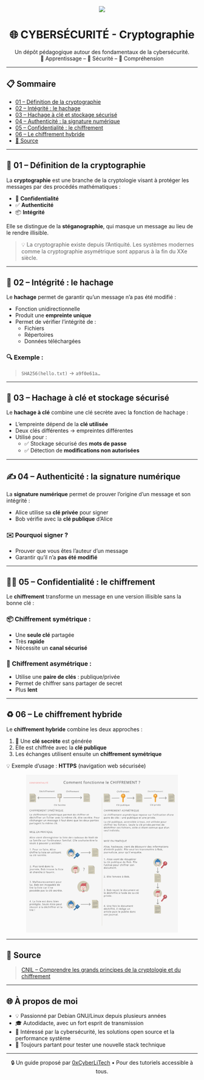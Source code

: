 <p align="center">
  <img src="https://avatars.githubusercontent.com/u/167217017?s=400&u=d983b9423c4eb8cdb9bfe8b14f505be5c894d6bc&v=4" width="150" />
</p>

<h1 align="center">🌐 CYBERSÉCURITÉ - Cryptographie</h1>

<p align="center">
  Un dépôt pédagogique autour des fondamentaux de la cybersécurité.<br>
  📘 Apprentissage – 🔐 Sécurité – 🧠 Compréhension
</p>

---

## 📋 Sommaire

- [01 – Définition de la cryptographie](#01--définition-de-la-cryptographie)
- [02 – Intégrité : le hachage](#02--intégrité--le-hachage)
- [03 – Hachage à clé et stockage sécurisé](#03--hachage-à-clé-et-stockage-sécurisé)
- [04 – Authenticité : la signature numérique](#04--authenticité--la-signature-numérique)
- [05 – Confidentialité : le chiffrement](#05--confidentialité--le-chiffrement)
- [06 – Le chiffrement hybride](#06--le-chiffrement-hybride)
- [🔗 Source](#-source)

---

## 🔎 01 – Définition de la cryptographie

La **cryptographie** est une branche de la cryptologie visant à protéger les messages par des procédés mathématiques :

- 🔐 **Confidentialité**
- ✅ **Authenticité**
- 📦 **Intégrité**

Elle se distingue de la **stéganographie**, qui masque un message au lieu de le rendre illisible.

> 💡 La cryptographie existe depuis l’Antiquité. Les systèmes modernes comme la cryptographie asymétrique sont apparus à la fin du XXe siècle.

---

## 🧱 02 – Intégrité : le hachage

Le **hachage** permet de garantir qu’un message n’a pas été modifié :

- Fonction unidirectionnelle
- Produit une **empreinte unique**
- Permet de vérifier l’intégrité de :
  - Fichiers
  - Répertoires
  - Données téléchargées

### 🔍 Exemple :
> `SHA256(hello.txt)` → `a9f0e61a…`

---

## 🔑 03 – Hachage à clé et stockage sécurisé

Le **hachage à clé** combine une clé secrète avec la fonction de hachage :

- L’empreinte dépend de la **clé utilisée**
- Deux clés différentes → empreintes différentes
- Utilisé pour :
  - ✅ Stockage sécurisé des **mots de passe**
  - ✅ Détection de **modifications non autorisées**

---

## ✍️ 04 – Authenticité : la signature numérique

La **signature numérique** permet de prouver l’origine d’un message et son intégrité :

- Alice utilise sa **clé privée** pour signer
- Bob vérifie avec la **clé publique** d’Alice

### ✉️ Pourquoi signer ?
- Prouver que vous êtes l’auteur d’un message
- Garantir qu’il n’a **pas été modifié**

---

## 🕵️‍♂️ 05 – Confidentialité : le chiffrement

Le **chiffrement** transforme un message en une version illisible sans la bonne clé :

### 📦 Chiffrement symétrique :
- Une **seule clé** partagée
- Très **rapide**
- Nécessite un **canal sécurisé**

### 🔐 Chiffrement asymétrique :
- Utilise une **paire de clés** : publique/privée
- Permet de chiffrer sans partager de secret
- Plus **lent**

---

## ♻️ 06 – Le chiffrement hybride

Le **chiffrement hybride** combine les deux approches :

1. 🔑 Une **clé secrète** est générée
2. Elle est chiffrée avec la **clé publique**
3. Les échanges utilisent ensuite un **chiffrement symétrique**

💡 Exemple d’usage : **HTTPS** (navigation web sécurisée)

<p align="center">
  <img src="./images/confidentialite-01.png" alt="Confidentialité numérique" width="400">
</p>

---

## 🔗 Source

> [CNIL – Comprendre les grands principes de la cryptologie et du chiffrement](https://www.cnil.fr/fr/comprendre-les-grands-principes-de-la-cryptologie-et-du-chiffrement)

---

## 🌐 À propos de moi

- 💡 Passionné par Debian GNU/Linux depuis plusieurs années
- 🎓 Autodidacte, avec un fort esprit de transmission
- 🔐 Intéressé par la cybersécurité, les solutions open source et la performance système
- 🧪 Toujours partant pour tester une nouvelle stack technique

---

<p align="center">
  🔒 Un guide proposé par <a href="https://github.com/0xCyberLiTech">0xCyberLiTech</a> • Pour des tutoriels accessible à tous.
</p>

